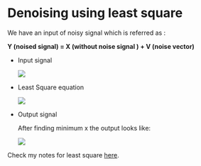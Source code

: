 # Denoising using least square

We have an input of noisy signal which is referred as : 

**Y (noised signal) = X (without noise signal ) + V (noise vector)**

- Input signal
  
  ![](https://github.com/rojinakashefi/Intro-to-Artificial-Intelligence/blob/main/linear%20algebra/denoising%20least%20square/input.png)

- Least Square equation
  
  ![](https://github.com/rojinakashefi/Intro-to-Artificial-Intelligence/blob/main/linear%20algebra/denoising%20least%20square/leastsquare.png)

- Output signal
  
  After finding minimum x the output looks like:
  
  ![](https://github.com/rojinakashefi/Intro-to-Artificial-Intelligence/blob/main/linear%20algebra/denoising%20least%20square/output.png)

Check my notes for least square [here](https://github.com/rojinakashefi/Intro-to-Artificial-Intelligence/blob/main/linear%20algebra/denoising%20least%20square/least%20square.pdf).
